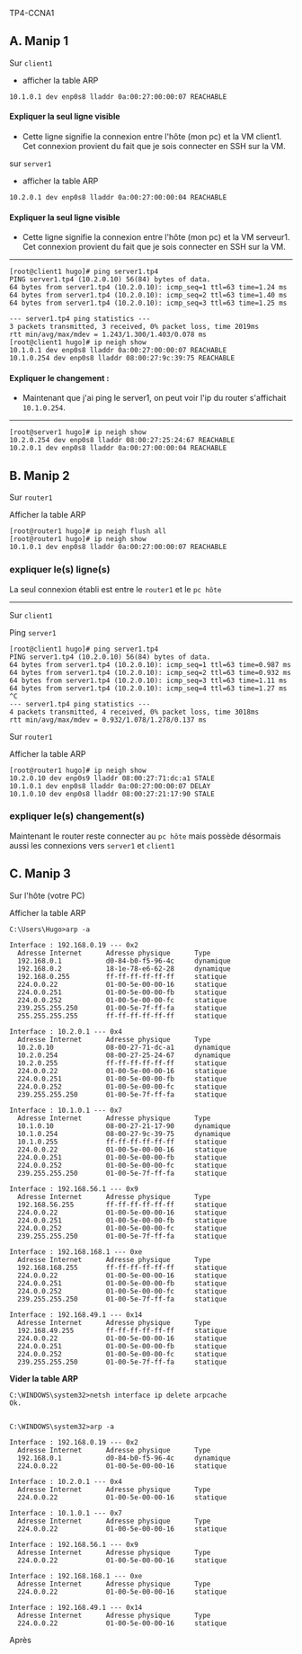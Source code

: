TP4-CCNA1

## A. Manip 1
Sur `client1`

   - afficher la table ARP
    
    10.1.0.1 dev enp0s8 lladdr 0a:00:27:00:00:07 REACHABLE

 #### Expliquer la seul ligne visible 
 - Cette ligne signifie la connexion entre l'hôte (mon pc) et la VM client1. Cet connexion provient du fait que je sois connecter en SSH sur la VM. 

sur `server1`

   - afficher la table ARP
  

    10.2.0.1 dev enp0s8 lladdr 0a:00:27:00:00:04 REACHABLE

 #### Expliquer la seul ligne visible 
 - Cette ligne signifie la connexion entre l'hôte (mon pc) et la VM serveur1. Cet connexion provient du fait que je sois connecter en SSH sur la VM. 

---

    [root@client1 hugo]# ping server1.tp4
    PING server1.tp4 (10.2.0.10) 56(84) bytes of data.
    64 bytes from server1.tp4 (10.2.0.10): icmp_seq=1 ttl=63 time=1.24 ms
    64 bytes from server1.tp4 (10.2.0.10): icmp_seq=2 ttl=63 time=1.40 ms
    64 bytes from server1.tp4 (10.2.0.10): icmp_seq=3 ttl=63 time=1.25 ms
    
    --- server1.tp4 ping statistics ---
    3 packets transmitted, 3 received, 0% packet loss, time 2019ms
    rtt min/avg/max/mdev = 1.243/1.300/1.403/0.078 ms
    [root@client1 hugo]# ip neigh show
    10.1.0.1 dev enp0s8 lladdr 0a:00:27:00:00:07 REACHABLE
    10.1.0.254 dev enp0s8 lladdr 08:00:27:9c:39:75 REACHABLE

#### Expliquer le changement :

- Maintenant que j'ai ping le server1, on peut voir l'ip du router s'affichait `10.1.0.254`.

---

    [root@server1 hugo]# ip neigh show
    10.2.0.254 dev enp0s8 lladdr 08:00:27:25:24:67 REACHABLE
    10.2.0.1 dev enp0s8 lladdr 0a:00:27:00:00:04 REACHABLE

##  **B. Manip 2**
 Sur `router1`

   Afficher la table ARP
 
 
    [root@router1 hugo]# ip neigh flush all
    [root@router1 hugo]# ip neigh show
    10.1.0.1 dev enp0s8 lladdr 0a:00:27:00:00:07 REACHABLE



   ### expliquer le(s) ligne(s)

La seul connexion établi est entre le `router1` et le `pc hôte` 

---

Sur `client1`

  Ping  `server1`

    [root@client1 hugo]# ping server1.tp4
    PING server1.tp4 (10.2.0.10) 56(84) bytes of data.
    64 bytes from server1.tp4 (10.2.0.10): icmp_seq=1 ttl=63 time=0.987 ms
    64 bytes from server1.tp4 (10.2.0.10): icmp_seq=2 ttl=63 time=0.932 ms
    64 bytes from server1.tp4 (10.2.0.10): icmp_seq=3 ttl=63 time=1.11 ms
    64 bytes from server1.tp4 (10.2.0.10): icmp_seq=4 ttl=63 time=1.27 ms
    ^C
    --- server1.tp4 ping statistics ---
    4 packets transmitted, 4 received, 0% packet loss, time 3018ms
    rtt min/avg/max/mdev = 0.932/1.078/1.278/0.137 ms

Sur `router1`

  Afficher la table ARP

    [root@router1 hugo]# ip neigh show
    10.2.0.10 dev enp0s9 lladdr 08:00:27:71:dc:a1 STALE
    10.1.0.1 dev enp0s8 lladdr 0a:00:27:00:00:07 DELAY
    10.1.0.10 dev enp0s8 lladdr 08:00:27:21:17:90 STALE

### expliquer le(s) changement(s)

Maintenant le router reste connecter au `pc hôte` mais possède désormais aussi les connexions vers `server1` et `client1`

## C. Manip 3

Sur l'hôte (votre PC)

Afficher la table ARP

    C:\Users\Hugo>arp -a
    
    Interface : 192.168.0.19 --- 0x2
      Adresse Internet      Adresse physique      Type
      192.168.0.1           d0-84-b0-f5-96-4c     dynamique
      192.168.0.2           18-1e-78-e6-62-28     dynamique
      192.168.0.255         ff-ff-ff-ff-ff-ff     statique
      224.0.0.22            01-00-5e-00-00-16     statique
      224.0.0.251           01-00-5e-00-00-fb     statique
      224.0.0.252           01-00-5e-00-00-fc     statique
      239.255.255.250       01-00-5e-7f-ff-fa     statique
      255.255.255.255       ff-ff-ff-ff-ff-ff     statique
    
    Interface : 10.2.0.1 --- 0x4
      Adresse Internet      Adresse physique      Type
      10.2.0.10             08-00-27-71-dc-a1     dynamique
      10.2.0.254            08-00-27-25-24-67     dynamique
      10.2.0.255            ff-ff-ff-ff-ff-ff     statique
      224.0.0.22            01-00-5e-00-00-16     statique
      224.0.0.251           01-00-5e-00-00-fb     statique
      224.0.0.252           01-00-5e-00-00-fc     statique
      239.255.255.250       01-00-5e-7f-ff-fa     statique
    
    Interface : 10.1.0.1 --- 0x7
      Adresse Internet      Adresse physique      Type
      10.1.0.10             08-00-27-21-17-90     dynamique
      10.1.0.254            08-00-27-9c-39-75     dynamique
      10.1.0.255            ff-ff-ff-ff-ff-ff     statique
      224.0.0.22            01-00-5e-00-00-16     statique
      224.0.0.251           01-00-5e-00-00-fb     statique
      224.0.0.252           01-00-5e-00-00-fc     statique
      239.255.255.250       01-00-5e-7f-ff-fa     statique
    
    Interface : 192.168.56.1 --- 0x9
      Adresse Internet      Adresse physique      Type
      192.168.56.255        ff-ff-ff-ff-ff-ff     statique
      224.0.0.22            01-00-5e-00-00-16     statique
      224.0.0.251           01-00-5e-00-00-fb     statique
      224.0.0.252           01-00-5e-00-00-fc     statique
      239.255.255.250       01-00-5e-7f-ff-fa     statique
    
    Interface : 192.168.168.1 --- 0xe
      Adresse Internet      Adresse physique      Type
      192.168.168.255       ff-ff-ff-ff-ff-ff     statique
      224.0.0.22            01-00-5e-00-00-16     statique
      224.0.0.251           01-00-5e-00-00-fb     statique
      224.0.0.252           01-00-5e-00-00-fc     statique
      239.255.255.250       01-00-5e-7f-ff-fa     statique
    
    Interface : 192.168.49.1 --- 0x14
      Adresse Internet      Adresse physique      Type
      192.168.49.255        ff-ff-ff-ff-ff-ff     statique
      224.0.0.22            01-00-5e-00-00-16     statique
      224.0.0.251           01-00-5e-00-00-fb     statique
      224.0.0.252           01-00-5e-00-00-fc     statique
      239.255.255.250       01-00-5e-7f-ff-fa     statique

  **Vider la table ARP**

    C:\WINDOWS\system32>netsh interface ip delete arpcache
    Ok.
    
    
    C:\WINDOWS\system32>arp -a
    
    Interface : 192.168.0.19 --- 0x2
      Adresse Internet      Adresse physique      Type
      192.168.0.1           d0-84-b0-f5-96-4c     dynamique
      224.0.0.22            01-00-5e-00-00-16     statique
    
    Interface : 10.2.0.1 --- 0x4
      Adresse Internet      Adresse physique      Type
      224.0.0.22            01-00-5e-00-00-16     statique
    
    Interface : 10.1.0.1 --- 0x7
      Adresse Internet      Adresse physique      Type
      224.0.0.22            01-00-5e-00-00-16     statique
    
    Interface : 192.168.56.1 --- 0x9
      Adresse Internet      Adresse physique      Type
      224.0.0.22            01-00-5e-00-00-16     statique
    
    Interface : 192.168.168.1 --- 0xe
      Adresse Internet      Adresse physique      Type
      224.0.0.22            01-00-5e-00-00-16     statique
    
    Interface : 192.168.49.1 --- 0x14
      Adresse Internet      Adresse physique      Type
      224.0.0.22            01-00-5e-00-00-16     statique

Après 
<!--stackedit_data:
eyJoaXN0b3J5IjpbMTIyNjAwMjc1MSwtMTM2ODQwNzIxNSwtOD
M4MzQxMTYzLDY4NzgxODU4NSwxNTE1NDU0NDkyLDM2MzczNzk5
NSwtOTg0MDg3Mzc5LDExMzEzNTUwOTMsMTE5NTE4NDgzMyw1NT
gxMjc1MjAsLTE5NTE1NjgxMjgsLTY2MDQ1MzEyOV19
-->